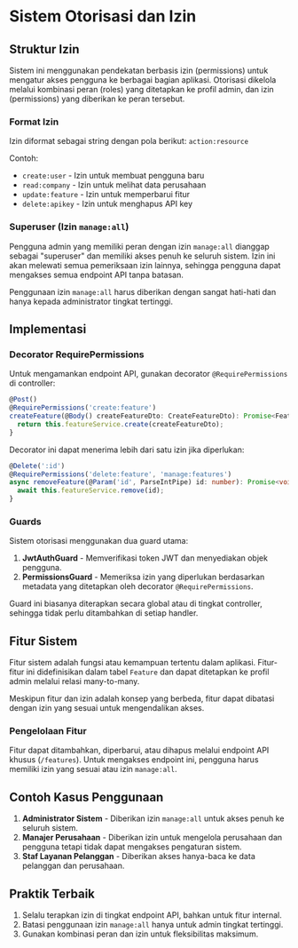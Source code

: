 # Sistem Otorisasi dan Izin

## Struktur Izin

Sistem ini menggunakan pendekatan berbasis izin (permissions) untuk mengatur akses pengguna ke berbagai bagian aplikasi. Otorisasi dikelola melalui kombinasi peran (roles) yang ditetapkan ke profil admin, dan izin (permissions) yang diberikan ke peran tersebut.

### Format Izin

Izin diformat sebagai string dengan pola berikut: `action:resource`

Contoh:
- `create:user` - Izin untuk membuat pengguna baru
- `read:company` - Izin untuk melihat data perusahaan
- `update:feature` - Izin untuk memperbarui fitur
- `delete:apikey` - Izin untuk menghapus API key

### Superuser (Izin `manage:all`)

Pengguna admin yang memiliki peran dengan izin `manage:all` dianggap sebagai "superuser" dan memiliki akses penuh ke seluruh sistem. Izin ini akan melewati semua pemeriksaan izin lainnya, sehingga pengguna dapat mengakses semua endpoint API tanpa batasan.

Penggunaan izin `manage:all` harus diberikan dengan sangat hati-hati dan hanya kepada administrator tingkat tertinggi.

## Implementasi

### Decorator RequirePermissions

Untuk mengamankan endpoint API, gunakan decorator `@RequirePermissions` di controller:

```typescript
@Post()
@RequirePermissions('create:feature')
createFeature(@Body() createFeatureDto: CreateFeatureDto): Promise<Feature> {
  return this.featureService.create(createFeatureDto);
}
```

Decorator ini dapat menerima lebih dari satu izin jika diperlukan:

```typescript
@Delete(':id')
@RequirePermissions('delete:feature', 'manage:features')
async removeFeature(@Param('id', ParseIntPipe) id: number): Promise<void> {
  await this.featureService.remove(id);
}
```

### Guards

Sistem otorisasi menggunakan dua guard utama:

1. **JwtAuthGuard** - Memverifikasi token JWT dan menyediakan objek pengguna.
2. **PermissionsGuard** - Memeriksa izin yang diperlukan berdasarkan metadata yang ditetapkan oleh decorator `@RequirePermissions`.

Guard ini biasanya diterapkan secara global atau di tingkat controller, sehingga tidak perlu ditambahkan di setiap handler.

## Fitur Sistem

Fitur sistem adalah fungsi atau kemampuan tertentu dalam aplikasi. Fitur-fitur ini didefinisikan dalam tabel `Feature` dan dapat ditetapkan ke profil admin melalui relasi many-to-many.

Meskipun fitur dan izin adalah konsep yang berbeda, fitur dapat dibatasi dengan izin yang sesuai untuk mengendalikan akses.

### Pengelolaan Fitur

Fitur dapat ditambahkan, diperbarui, atau dihapus melalui endpoint API khusus (`/features`). Untuk mengakses endpoint ini, pengguna harus memiliki izin yang sesuai atau izin `manage:all`.

## Contoh Kasus Penggunaan

1. **Administrator Sistem** - Diberikan izin `manage:all` untuk akses penuh ke seluruh sistem.
2. **Manajer Perusahaan** - Diberikan izin untuk mengelola perusahaan dan pengguna tetapi tidak dapat mengakses pengaturan sistem.
3. **Staf Layanan Pelanggan** - Diberikan akses hanya-baca ke data pelanggan dan perusahaan.

## Praktik Terbaik

1. Selalu terapkan izin di tingkat endpoint API, bahkan untuk fitur internal.
2. Batasi penggunaan izin `manage:all` hanya untuk admin tingkat tertinggi.
3. Gunakan kombinasi peran dan izin untuk fleksibilitas maksimum. 
